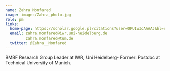 ```yaml
---
name: Zahra Monfared
image: images/Zahra_photo.jpg
role: pm
links:
  home-page: https://scholar.google.pl/citations?user=OPUIwIoAAAAJ&hl=en
  email: zahra.monfared@iwr.uni-heidelberg.de 
         zahra.monfared@tum.de
  twitter: @Zahra__Monfared
---
```


BMBF Research Group Leader at IWR, Uni Heidelberg- Former: Postdoc at Technical University of Munich.

